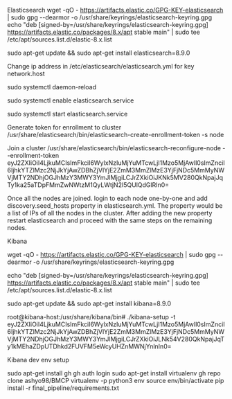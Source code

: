 Elasticsearch 
wget -qO - https://artifacts.elastic.co/GPG-KEY-elasticsearch | sudo gpg --dearmor -o /usr/share/keyrings/elasticsearch-keyring.gpg
echo "deb [signed-by=/usr/share/keyrings/elasticsearch-keyring.gpg] https://artifacts.elastic.co/packages/8.x/apt stable main" | sudo tee /etc/apt/sources.list.d/elastic-8.x.list

sudo apt-get update && sudo apt-get install elasticsearch=8.9.0

Change ip address in /etc/elasticsearch/elasticsearch.yml for key network.host 

sudo systemctl daemon-reload

sudo systemctl enable elasticsearch.service

sudo systemctl start elasticsearch.service

Generate token for enrollment to cluster /usr/share/elasticsearch/bin/elasticsearch-create-enrollment-token -s node

Join a cluster
/usr/share/elasticsearch/bin/elasticsearch-reconfigure-node --enrollment-token eyJ2ZXIiOiI4LjkuMCIsImFkciI6WyIxNzIuMjYuMTcwLjI1Mzo5MjAwIl0sImZnciI6IjhkYTZlMzc2NjJkYjAwZDBhZjVlYjE2ZmM3MmZlMzE3YjFjNDc5MmMyNWVjMTY2NDhjOGJhMzY3MWY3YmJlMjgiLCJrZXkiOiJKNk5MV280QkNpajJqTy1ka25aTDpFMmZwNWtzM1QyLWtjN2I5QUlQdGlRIn0=


Once all the nodes are joined. login to each node one-by-one and add discovery.seed_hosts property in elasticsearch.yml. The property would be a list of IPs of all the nodes in the cluster. After adding the new property restart elasticsearch and proceed with the same steps on the remaining nodes. 


Kibana 

wget -qO - https://artifacts.elastic.co/GPG-KEY-elasticsearch | sudo gpg --dearmor -o /usr/share/keyrings/elasticsearch-keyring.gpg

echo "deb [signed-by=/usr/share/keyrings/elasticsearch-keyring.gpg] https://artifacts.elastic.co/packages/8.x/apt stable main" | sudo tee /etc/apt/sources.list.d/elastic-8.x.list

sudo apt-get update && sudo apt-get install kibana=8.9.0


root@kibana-host:/usr/share/kibana/bin# ./kibana-setup -t eyJ2ZXIiOiI4LjkuMCIsImFkciI6WyIxNzIuMjYuMTcwLjI1Mzo5MjAwIl0sImZnciI6IjhkYTZlMzc2NjJkYjAwZDBhZjVlYjE2ZmM3MmZlMzE3YjFjNDc5MmMyNWVjMTY2NDhjOGJhMzY3MWY3YmJlMjgiLCJrZXkiOiJLNk54V280QkNpajJqTy1kMEhaZDpUTDhkd2FUVFM5eWcyUHZnMWNjYnlnIn0=



Kibana dev env setup 

sudo apt-get install gh
gh auth login
sudo apt-get install virtualenv
gh repo clone ashyo98/BMCP
virtualenv -p python3 env
source env/bin/activate
pip install -r final_pipeline/requirements.txt

